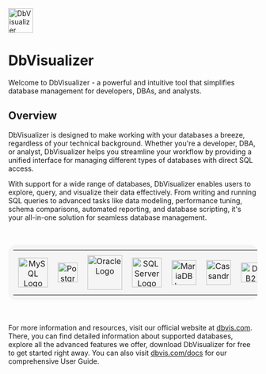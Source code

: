 <img src="https://www.dbvis.com/wp-content/uploads/2023/08/dbvisualizer_logo_squircle.svg" width="50px" alt="DbVisualizer Logo">

# DbVisualizer

Welcome to DbVisualizer - a powerful and intuitive tool that simplifies database management for developers, DBAs, and analysts.

## Overview

DbVisualizer is designed to make working with your databases a breeze, regardless of your technical background. Whether you're a developer, DBA, or analyst, DbVisualizer helps you streamline your workflow by providing a unified interface for managing different types of databases with direct SQL access.

With support for a wide range of databases, DbVisualizer enables users to explore, query, and visualize their data effectively. From writing and running SQL queries to advanced tasks like data modeling, performance tuning, schema comparisons, automated reporting, and database scripting, it's your all-in-one solution for seamless database management.

<br>
<table style="border: none; background-color: #f5f5f5; border-radius: 15px; padding: 10px;">
  <tr>
    <td align="center" style="padding: 10px;">
      <img src="https://upload.wikimedia.org/wikipedia/labs/8/8e/Mysql_logo.png" width="60px" alt="MySQL Logo">
    </td>
    <td align="center" style="padding: 10px;">
      <img src="https://upload.wikimedia.org/wikipedia/commons/2/29/Postgresql_elephant.svg" width="40px" alt="PostgreSQL Logo">
    </td>
    <td align="center" style="padding: 10px;">
      <img src="https://logos-world.net/wp-content/uploads/2020/09/Oracle-Logo.png" width="70px" alt="Oracle Logo">
    </td>
    <td align="center" style="padding: 10px;">
      <img src="https://www.svgrepo.com/show/303229/microsoft-sql-server-logo.svg" width="60px" alt="SQL Server Logo">
    </td>
    <td align="center" style="padding: 10px;">
      <img src="https://mariadb.com/wp-content/uploads/2019/11/mariadb-logo-vert_blue-transparent.png" width="50px" alt="MariaDB Logo">
    </td>
    <td align="center" style="padding: 10px;">
      <img src="https://download.logo.wine/logo/Apache_Cassandra/Apache_Cassandra-Logo.wine.png" width="50px" alt="Cassandra Logo">
    </td>
    <td align="center" style="padding: 10px;">
      <img src="https://www.db2tutorial.com/wp-content/uploads/2019/03/db2-tutorial.png" width="40px" alt="DB2 Logo">
    </td>
    
  
  <td align="center" style="padding: 10px;">
    <img src="https://www.bizstream.com/wp-content/uploads/2022/04/microsoft-azure-logo.png" width="50px" alt="Azure SQL Logo">
  </td>
  
  <td align="center" style="padding: 10px;">
    <img src="https://cdn.worldvectorlogo.com/logos/google-bigquery-logo-1.svg" width="60px" alt="BigQuery Logo">
  </td>
  <td align="center" style="padding: 10px;">
    <img src="https://antaresnet.com/wp-content/uploads/2018/07/Elasticsearch-Logo-Color-V.png" width="60px" alt="Elasticsearch Logo">
  </td>
  <td align="center" style="padding: 10px;">
    <img src="https://d2diavcdqru7hy.cloudfront.net/blog-inner-images/nC6Nxm3Slmtf5IsGxqeTCxg7GuUDMuaRuv8ROy4q.webp" width="40px" alt="SQLite Logo">
  </td>
  <td align="center" style="padding: 10px;">
<span><a href="https://www.dbvis.com/supported-databases/">...and more</a></span>  
  </td>
 
  </tr>
</table>
<br>

For more information and resources, visit our official website at [dbvis.com](https://dbvis.com). There, you can find detailed information about supported databases, explore all the advanced features we offer, download DbVisualizer for free to get started right away. You can also visit [dbvis.com/docs](https://dbvis.com/docs) for our comprehensive User Guide.
